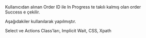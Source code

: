 Kullanıcıdan alınan Order ID ile In Progress te takılı kalmış olan order Success e çekilir.

Aşağıdakiler kullanılarak yapılmıştır.

Select ve Actions Class'ları, Implicit Wait, CSS, Xpath 

